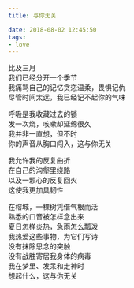 ```yaml
---
title: 与你无关

date: 2018-08-02 12:45:50
tags: 
- love
---
```

比及三月\
我们已经分开一个季节\
我痛骂自己的记忆贪恋温柔，畏惧记仇\
尽管时间太远，我已经记不起你的气味

呼吸是我收藏过去的锁\
发一次烧，咳嗽却延绵很久\
我并非一直想，但不时\
你的声音从胸口闯入，这与你无关

我允许我的反复曲折\
在自己的沟壑里绕路\
以及一颗心的反复回火\
这使我更加具韧性

在榕城，一棵树凭借气根而活\
熟悉的口音被怎样念出来\
夏日怎样炎热，急雨怎么瓢泼\
我热爱这些事物，为它们写诗\
没有抹除思念的突触\
没有战胜寄居我身体的病毒\
我在梦里、发呆和走神时\
想起什么，这与你无关
